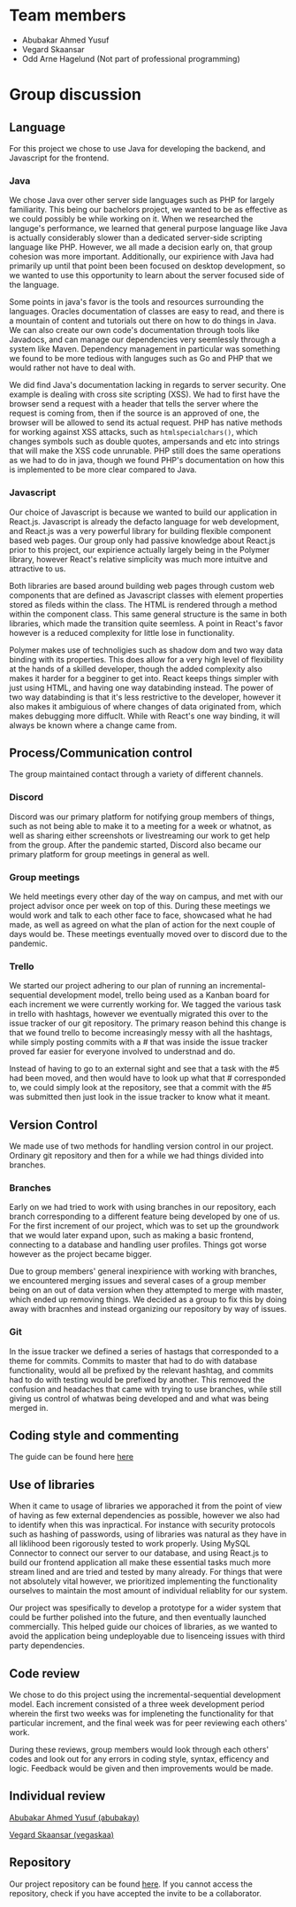 # Team members
- Abubakar Ahmed Yusuf
- Vegard Skaansar
- Odd Arne Hagelund (Not part of professional programming)
# Group discussion

## __Language__
For this project we chose to use Java for developing the backend, and Javascript for the frontend.

### __Java__
We chose Java over other server side languages such as PHP for largely familiarity. This being our bachelors project, we wanted to be as effective as we could possibly be while working on it. When we researched the languge's performance, we learned that general purpose language like Java is actually considerably slower than a dedicated server-side scripting language like PHP. However, we all made a decision early on, that group cohesion was more important. Additionally, our expirience with Java had primarily up until that point been been focused on desktop development, so we wanted to use this opportunity to learn about the server focused side of the language.

Some points in java's favor is the tools and resources surrounding the languages. Oracles documentation of classes are easy to read, and there is a mountain of content and tutorials out there on how to do things in Java. We can also create our own code's documentation through tools like Javadocs, and can manage our dependencies very seemlessly through a system like Maven. Dependency management in particular was something we found to be more tedious with languges such as Go and PHP that we would rather not have to deal with.

We did find Java's documentation lacking in regards to server security. One example is dealing with cross site scripting (XSS). We had to first have the browser send a request with a header that tells the server where the request is coming from, then if the source is an approved of one, the browser will be allowed to send its actual request. PHP has native methods for working against XSS attacks, such as ``htmlspecialchars()``, which changes symbols such as double quotes, ampersands and etc into strings that will make the XSS code unrunable. PHP still does the same operations as we had to do in java, though we found PHP's documentation on how this is implemented to be more clear compared to Java.

### __Javascript__
Our choice of Javascript is because we wanted to build our application in React.js. Javascript is already the defacto language for web development, and React.js was a very powerful library for building flexible component based web pages. Our group only had passive knowledge about React.js prior to this project, our expirience actually largely being in the Polymer library, however React's relative simplicity was much more intuitve and attractive to us.

Both libraries are based around building web pages through custom web components that are defined as Javascript classes with element properties stored as fileds within the class. The HTML is rendered through a method within the component class. This same general structure is the same in both libraries, which made the transition quite seemless. A point in React's favor however is a reduced complexity for little lose in functionality.

Polymer makes use of technoligies such as shadow dom and two way data binding with its properties. This does allow for a very high level of flexibility at the hands of a skilled developer, though the added complexity also makes it harder for a begginer to get into. React keeps things simpler with just using HTML, and having one way databinding instead. The power of two way databinding is that it's less restrictive to the developer, however it also makes it ambiguious of where changes of data originated from, which makes debugging more diffuclt. While with React's one way binding, it will always be known where a change came from.

## __Process/Communication control__
The group maintained contact through a variety of different channels.

### __Discord__
Discord was our primary platform for notifying group members of things, such as not being able to make it to a meeting for a week or whatnot, as well as sharing either screenshots or livestreaming our work to get help from the group. After the pandemic started, Discord also became our primary platform for group meetings in general as well.

### __Group meetings__
We held meetings every other day of the way on campus, and met with our project advisor once per week on top of this. During these meetings we would work and talk to each other face to face, showcased what he had made, as well as agreed on what the plan of action for the next couple of days would be. These meetings eventually moved over to discord due to the pandemic.

### __Trello__
We started our project adhering to our plan of running an incremental-sequential development model, trello being used as a Kanban board for each increment we were currently working for. We tagged the various task in trello with hashtags, however we eventually migrated this over to the issue tracker of our git repository. The primary reason behind this change is that we found trello to become increasingly messy with all the hashtags, while simply posting commits with a # that was inside the issue tracker proved far easier for everyone involved to understnad and do.

Instead of having to go to an external sight and see that a task with the #5 had been moved, and then would have to look up what that # corresponded to, we could simply look at the repository, see that a commit with the #5 was submitted then just look in the issue tracker to know what it meant.

## __Version Control__
We made use of two methods for handling version control in our project. Ordinary git repository and then for a while we had things divided into branches.

### __Branches__
Early on we had tried to work with using branches in our repository, each branch corresponding to a different feature being developed by one of us. For the first increment of our project, which was to set up the groundwork that we would later expand upon, such as making a basic frontend, connecting to a database and handling user profiles. Things got worse however as the project became bigger.

Due to group members' general inexpirience with working with branches, we encountered merging issues and several cases of a group member being on an out of data version when they attempted to merge with master, which ended up removing things. We decided as a group to fix this by doing away with bracnhes and instead organizing our repository by way of issues.

### __Git__
In the issue tracker we defined a series of hastags that corresponded to a theme for commits. Commits to master that had to do with database functionality, would all be prefixed by the relevant hashtag, and commits had to do with testing would be prefixed by another. This removed the confusion and headaches that came with trying to use branches, while still giving us control of whatwas being developed and and what was being merged in.

## __Coding style and commenting__
The guide can be found here [here](styleguide.md)

## __Use of libraries__
When it came to usage of libraries we apporached it from the point of view of having as few external dependencies as possible, however we also had to identify when this was inpractical. For instance with security protocols such as hashing of passwords, using of libraries was natural as they have in all liklihood been rigorously tested to work properly. Using MySQL Connector to connect our server to our database, and using React.js to build our frontend application all make these essential tasks much more stream lined and are tried and tested by many already. For things that were not absolutely vital however, we prioritized implementing the functionality ourselves to maintain the most amount of individual reliablity for our system.

Our project was spesifically to develop a prototype for a wider system that could be further polished into the future, and then eventually launched commercially. This helped guide our choices of libraries, as we wanted to avoid the application being undeployable due to lisenceing issues with third party dependencies. 

## __Code review__
We chose to do this project using the incremental-sequential development model. Each increment consisted of a three week development period wherein the first two weeks was for impleneting the functionality for that particular increment, and the final week was for peer reviewing each others' work.

During these reviews, group members would look through each others' codes and look out for any errors in coding style, syntax, efficency and logic. Feedback would be given and then improvements would be made. 

## __Individual review__
[Abubakar Ahmed Yusuf (abubakay)](abu.md)

[Vegard Skaansar (vegaskaa)](vegard.md)

## __Repository__
Our project repository can be found [here](https://github.com/VegardSkaansar/Kopifri-Onsdag). If you cannot access the repository, check if you have accepted the invite to be a collaborator.